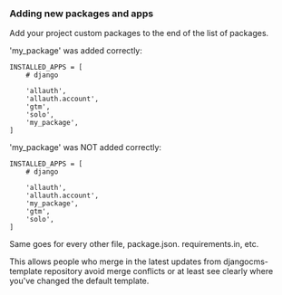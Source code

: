 ### Adding new packages and apps

Add your project custom packages to the end of the list of packages.

'my_package' was added correctly:

```
INSTALLED_APPS = [
    # django

    'allauth',
    'allauth.account',
    'gtm',
    'solo',
    'my_package',
]
```

'my_package' was NOT added correctly:
```
INSTALLED_APPS = [
    # django

    'allauth',
    'allauth.account',
    'my_package',
    'gtm',
    'solo',
]
```

Same goes for every other file, package.json. requirements.in, etc.

This allows people who merge in the latest updates from djangocms-template repository avoid merge conflicts or at least see clearly where you've changed the default template.
